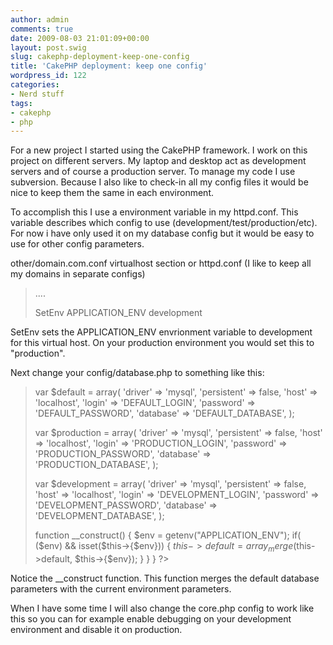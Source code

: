 ```yaml
---
author: admin
comments: true
date: 2009-08-03 21:01:09+00:00
layout: post.swig
slug: cakephp-deployment-keep-one-config
title: 'CakePHP deployment: keep one config'
wordpress_id: 122
categories:
- Nerd stuff
tags:
- cakephp
- php
---
```


For a new project I started using the CakePHP framework. I work on this project on different servers. My laptop and desktop act as development servers and of course a production server. To manage my code I use subversion. Because I also like to check-in all my config files it would be nice to keep them the same in each environment.

To accomplish this I use a environment variable in my httpd.conf. This variable describes which config to use (development/test/production/etc). For now i have only used it on my database config but it would be easy to use for other config parameters.

other/domain.com.conf virtualhost section or httpd.conf
(I like to keep all my domains in separate configs)


<blockquote><VirtualHost *:80>

....

SetEnv APPLICATION_ENV development
</VirtualHost></blockquote>


SetEnv sets the APPLICATION_ENV envrionment variable to development for this virtual host. On your production environment you would set this to "production".

Next change your config/database.php to something like this:


<blockquote><?php
class DATABASE_CONFIG {

var $default = array(
'driver' => 'mysql',
'persistent' => false,
'host' => 'localhost',
'login' => 'DEFAULT_LOGIN',
'password' => 'DEFAULT_PASSWORD',
'database' => 'DEFAULT_DATABASE',
);

var $production = array(
'driver' => 'mysql',
'persistent' => false,
'host' => 'localhost',
'login' => 'PRODUCTION_LOGIN',
'password' => 'PRODUCTION_PASSWORD',
'database' => 'PRODUCTION_DATABASE',
);

var $development = array(
'driver' => 'mysql',
'persistent' => false,
'host' => 'localhost',
'login' => 'DEVELOPMENT_LOGIN',
'password' => 'DEVELOPMENT_PASSWORD',
'database' => 'DEVELOPMENT_DATABASE',
);

function __construct() {
$env = getenv("APPLICATION_ENV");
if( ($env) && isset($this->{$env})) {
$this->default = array_merge($this->default, $this->{$env});
}
}
}
?></blockquote>


Notice the __construct function. This function merges the default database parameters with the current environment parameters.

When I have some time I will also change the core.php config to work like this so you can for example enable debugging on your development environment and disable it on production.
